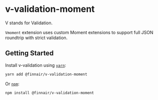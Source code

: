 # v-validation-moment

V stands for Validation.

`Vmoment` extension uses custom Moment extensions to support full JSON roundtrip with strict validation.

## Getting Started

Install v-validation using [`yarn`](https://yarnpkg.com/en/package/jest):

```bash
yarn add @finnair/v-validation-moment
```

Or [`npm`](https://www.npmjs.com/):

```bash
npm install @finnair/v-validation-moment
```
